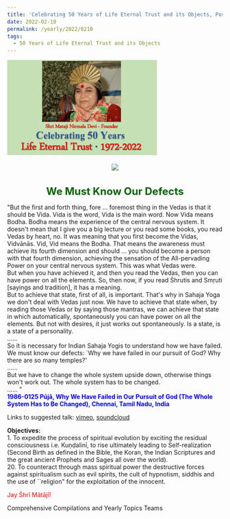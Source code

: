 ```yaml
---
title: 'Celebrating 50 Years of Life Eternal Trust and its Objects, Post 6'
date: 2022-02-10
permalink: /yearly/2022/0210
tags:
  - 50 Years of Life Eternal Trust and its Objects
---
```


<div style="text-align: left"><img src="/images/Celebrating50YearsLET.png" width="350" /></div><br>

<div style="text-align: center"><img src="/images/image896_Photo_credit_Jo_Băjescu.jpg" /></div>

<br>
<p style="color:DarkGreen; text-align:center">
<font size="+2"><b>We Must Know Our Defects</b><br></font>
</p>

<p>
"But the first and forth thing, fore ... foremost thing in the Vedas is that it should be Vida. Vida is the word, Vida is the main word. Now Vida means Bodha. Bodha means the experience of the central nervous system. It doesn't mean that I give you a big lecture or you read some books, you read Vedas by heart, no. It was meaning that you first become the Vidas, Vidvānās. Vid, Vid means the Bodha. That means the awareness must achieve its fourth dimension and should ... you should become a person with that fourth dimension, achieving the sensation of the All-pervading Power on your central nervous system. This was what Vedas were.<br>
But when you have achieved it, and then you read the Vedas, then you can have power on all the elements. So, then now, if you read Śhrutis and Smṛuti [sayings and tradition], it has a meaning.<br>
But to achieve that state, first of all, is important. That's why in Sahaja Yoga we don't deal with Vedas just now. We have to achieve that state when, by reading those Vedas or by saying those mantras, we can achieve that state in which automatically, spontaneously you can have power on all the elements. But not with desires, it just works out spontaneously. Is a state, is a state of a personality.<br>
......<br>
So it is necessary for Indian Sahaja Yogis to understand how we have failed. We must know our defects: `Why we have failed in our pursuit of God? Why there are so many temples?'<br>
......<br>
But we have to change the whole system upside down, otherwise things won't work out. The whole system has to be changed.<br>
......
"<br>
<font color="blue"><b>1986-0125 Pūjā, Why We Have Failed in Our Pursuit of God (The Whole System Has to Be Changed), Chennai, Tamil Nadu, India</b></font><br>
</p>

Links to suggested talk: <a href="https://vimeo.com/422612752"> vimeo</a>, <a href="https://soundcloud.com/nirmala-vidya-portal/1986-0125-puja-madras-dp"> soundcloud</a><br>

<p>
<b>Objectives:</b><br>
1. To expedite the process of spiritual evolution by exciting the residual consciousness i.e. Kuṇḍalinī, to rise ultimately leading to Self-realization (Second Birth as defined in the Bible, the Koran, the Indian Scriptures and the great ancient Prophets and Sages all over the world).<br>
20. To counteract through mass spiritual power the destructive forces against spiritualism such as evil spirits, the cult of hypnotism, siddhis and the use of ``religion" for the exploitation of the innocent. 
</p>

<p style="color:red;">Jay Śhrī Mātājī!<br></p>

Comprehensive Compilations and Yearly Topics Teams